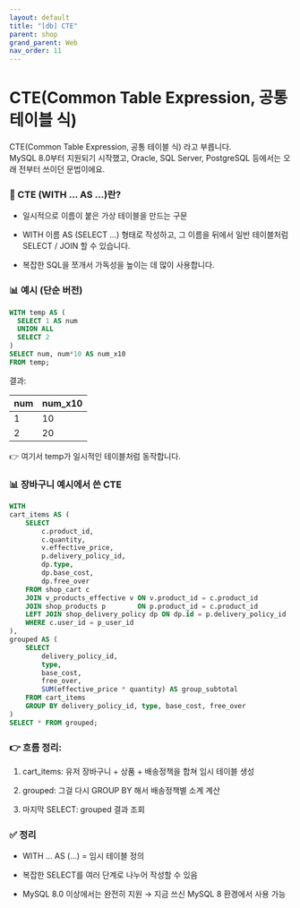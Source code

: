 ```yaml
---
layout: default
title: "[db] CTE"
parent: shop
grand_parent: Web
nav_order: 11
---
```


# CTE(Common Table Expression, 공통 테이블 식)

CTE(Common Table Expression, 공통 테이블 식) 라고 부릅니다.  
MySQL 8.0부터 지원되기 시작했고, Oracle, SQL Server, PostgreSQL 등에서는 오래 전부터 쓰이던 문법이에요.

### 📌 CTE (WITH ... AS ...)란?

- 일시적으로 이름이 붙은 가상 테이블을 만드는 구문

- WITH 이름 AS (SELECT ...) 형태로 작성하고, 그 이름을 뒤에서 일반 테이블처럼 SELECT / JOIN 할 수 있습니다.

- 복잡한 SQL을 쪼개서 가독성을 높이는 데 많이 사용합니다.

### 📊 예시 (단순 버전)
```sql
WITH temp AS (
  SELECT 1 AS num
  UNION ALL
  SELECT 2
)
SELECT num, num*10 AS num_x10
FROM temp;
```

결과:

|num|	num_x10|
|---|---|
|1|	10|
|2|	20|

👉 여기서 temp가 일시적인 테이블처럼 동작합니다.

### 📊 장바구니 예시에서 쓴 CTE
```sql
WITH
cart_items AS (
    SELECT
        c.product_id,
        c.quantity,
        v.effective_price,
        p.delivery_policy_id,
        dp.type,
        dp.base_cost,
        dp.free_over
    FROM shop_cart c
    JOIN v_products_effective v ON v.product_id = c.product_id
    JOIN shop_products p        ON p.product_id = c.product_id
    LEFT JOIN shop_delivery_policy dp ON dp.id = p.delivery_policy_id
    WHERE c.user_id = p_user_id
),
grouped AS (
    SELECT
        delivery_policy_id,
        type,
        base_cost,
        free_over,
        SUM(effective_price * quantity) AS group_subtotal
    FROM cart_items
    GROUP BY delivery_policy_id, type, base_cost, free_over
)
SELECT * FROM grouped;
```

### 👉 흐름 정리:

1. cart_items: 유저 장바구니 + 상품 + 배송정책을 합쳐 임시 테이블 생성

2. grouped: 그걸 다시 GROUP BY 해서 배송정책별 소계 계산

3. 마지막 SELECT: grouped 결과 조회

### ✅ 정리

- WITH ... AS (...) = 임시 테이블 정의

- 복잡한 SELECT를 여러 단계로 나누어 작성할 수 있음

- MySQL 8.0 이상에서는 완전히 지원 → 지금 쓰신 MySQL 8 환경에서 사용 가능